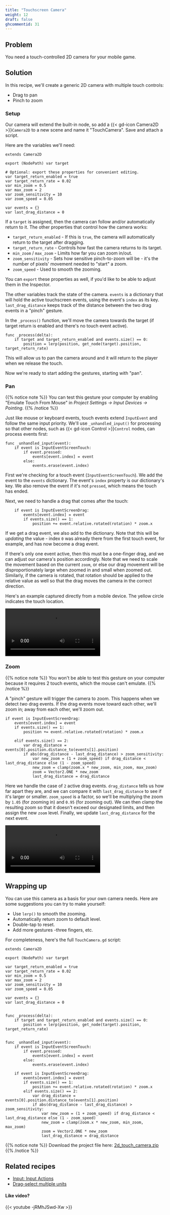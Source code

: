 ```yaml
---
title: "Touchscreen Camera"
weight: 12
draft: false
ghcommentid: 31
---
```


## Problem

You need a touch-controlled 2D camera for your mobile game.

## Solution

In this recipe, we'll create a generic 2D camera with multiple touch controls:

* Drag to pan
* Pinch to zoom

### Setup

Our camera will extend the built-in node, so add a {{< gd-icon Camera2D >}}`Camera2D` to a new scene and name it "TouchCamera". Save and attach a script.

Here are the variables we'll need:

```gdscript
extends Camera2D

export (NodePath) var target

# Optional: export these properties for convenient editing.
var target_return_enabled = true
var target_return_rate = 0.02
var min_zoom = 0.5
var max_zoom = 2
var zoom_sensitivity = 10
var zoom_speed = 0.05

var events = {}
var last_drag_distance = 0
```

If a `target` is assigned, then the camera can follow and/or automatically return to it. The other properties that control how the camera works:

* `target_return_enabled` - If this is `true`, the camera will automatically return to the target after dragging.
* `target_return_rate` - Controls how fast the camera returns to its target.
* `min_zoom` / `max_zoom` - Limits how far you can zoom in/out.
* `zoom_sensitivity` - Sets how sensitive pinch-to-zoom will be - it's the number of pixels' movement needed to "start" a zoom.
* `zoom_speed` - Used to smooth the zooming.

You can `export` these properties as well, if you'd like to be able to adjust them in the Inspector.

The other variables track the state of the camera. `events` is a dictionary that will hold the active touchscreen events, using the event's `index` as its key. `last_drag_distance` keeps track of the distance between the two drag events in a "pinch" gesture.

In the `_process()` function, we'll move the camera towards the target (if target return is enabled and there's no touch event active).

```gdscript
func _process(delta):
    if target and target_return_enabled and events.size() == 0:
        position = lerp(position, get_node(target).position, target_return_rate)
```

This will allow us to pan the camera around and it will return to the player when we release the touch.

Now we're ready to start adding the gestures, starting with "pan".

### Pan

{{% notice note %}}
You can test this gesture your computer by enabling "Emulate Touch From Mouse" in *Project Settings -> Input Devices -> Pointing*.
{{% /notice %}}

Just like mouse or keyboard events, touch events extend `InputEvent` and follow the same input priority. We'll use `_unhandled_input()` for processing so that other nodes, such as {{< gd-icon Control >}}`Control` nodes, can process events first:

```gdscript
func _unhandled_input(event):
    if event is InputEventScreenTouch:
        if event.pressed:
            events[event.index] = event
        else:
            events.erase(event.index)
```

First we're checking for a touch event (`InputEventScreenTouch`). We add the event to the `events` dictionary. The event's `index` property is our dictionary's key. We also remove the event if it's not `pressed`, which means the touch has ended.

Next, we need to handle a drag that comes after the touch:

```gdscript
    if event is InputEventScreenDrag:
        events[event.index] = event
        if events.size() == 1:
            position += event.relative.rotated(rotation) * zoom.x
```

If we get a drag event, we also add to the dictionary. Note that this will be *updating* the value - index `0` was already there from the first touch event, for example, and has now become a drag event.

If there's only one event active, then this must be a one-finger drag, and we can adjust our camera's position accordingly. Note that we need to scale the movement based on the current `zoom`, or else our drag movement will be disproportionately large when zoomed in and small when zoomed out. Similarly, if the camera is rotated, that rotation should be applied to the relative value as well so that the drag moves the camera in the correct direction.

Here's an example captured directly from a mobile device. The yellow circle indicates the touch location.

<video controls src="/godot_recipes/img/touch_camera_01.webm"></video>

### Zoom

{{% notice note %}}
You won't be able to test this gesture on your computer because it requires 2 touch events, which the mouse can't emulate.
{{% /notice %}}

A "pinch" gesture will trigger the camera to zoom. This happens when we detect *two* drag events. If the drag events move toward each other, we'll zoom in; away from each other, we'll zoom out.

```gdscript
if event is InputEventScreenDrag:
    events[event.index] = event
    if events.size() == 1:
        position += event.relative.rotated(rotation) * zoom.x

    elif events.size() == 2:
        var drag_distance = events[0].position.distance_to(events[1].position)
        if abs(drag_distance - last_drag_distance) > zoom_sensitivity:
            var new_zoom = (1 + zoom_speed) if drag_distance < last_drag_distance else (1 - zoom_speed)
            new_zoom = clamp(zoom.x * new_zoom, min_zoom, max_zoom)
            zoom = Vector2.ONE * new_zoom
            last_drag_distance = drag_distance
```

Here we handle the case of `2` active drag events. `drag_distance` tells us how far apart they are, and we can compare it with `last_drag_distance` to see if it's larger or smaller. `zoom_speed` is a factor, so we'll be multiplying the zoom by `1.05` (for zooming in) and `0.95` (for zooming out). We can then clamp the resulting zoom so that it doesn't exceed our designated limits, and then assign the new `zoom` level. Finally, we update `last_drag_distance` for the next event.

<video controls src="/godot_recipes/img/touch_camera_02.webm"></video>

## Wrapping up

You can use this camera as a basis for your own camera needs. Here are some suggestions you can try to make yourself:

* Use `lerp()` to smooth the zooming.
* Automatically return zoom to default level.
* Double-tap to reset.
* Add more gestures -three fingers, etc.

For completeness, here's the full `TouchCamera.gd` script:

```gdscript
extends Camera2D

export (NodePath) var target

var target_return_enabled = true
var target_return_rate = 0.02
var min_zoom = 0.5
var max_zoom = 2
var zoom_sensitivity = 10
var zoom_speed = 0.05

var events = {}
var last_drag_distance = 0


func _process(delta):
    if target and target_return_enabled and events.size() == 0:
        position = lerp(position, get_node(target).position, target_return_rate)


func _unhandled_input(event):
    if event is InputEventScreenTouch:
        if event.pressed:
            events[event.index] = event
        else:
            events.erase(event.index)

    if event is InputEventScreenDrag:
        events[event.index] = event
        if events.size() == 1:
            position += event.relative.rotated(rotation) * zoom.x
        elif events.size() == 2:
            var drag_distance = events[0].position.distance_to(events[1].position)
            if abs(drag_distance - last_drag_distance) > zoom_sensitivity:
                var new_zoom = (1 + zoom_speed) if drag_distance < last_drag_distance else (1 - zoom_speed)
                new_zoom = clamp(zoom.x * new_zoom, min_zoom, max_zoom)
                zoom = Vector2.ONE * new_zoom
                last_drag_distance = drag_distance
```

{{% notice note %}}
Download the project file here: [2d_touch_camera.zip](/godot_recipes/files/2d_touch_camera.zip)
{{% /notice %}}

## Related recipes

- [Input: Input Actions](/godot_recipes/input/input_actions/)
- [Drag-select multiple units](/godot_recipes/input/multi_unit_select/)

#### Like video?

{{< youtube -jRMhJSwd-Xw >}}
